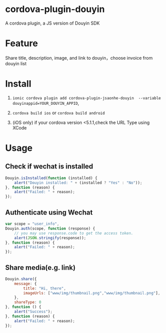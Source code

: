 
# cordova-plugin-douyin

A cordova plugin, a JS version of Douyin SDK


# Feature

Share title, description, image, and link to douyin，choose invoice from douyin list


# Install

1. ```ionic cordova plugin add cordova-plugin-jsaonhe-douyin  --variable douyinappid=YOUR_DOUYIN_APPID```, 
2. ```cordova build ios``` or ```cordova build android```

3. (iOS only) if your cordova version <5.1.1,check the URL Type using XCode

# Usage

## Check if wechat is installed
```Javascript
Douyin.isInstalled(function (installed) {
    alert("Douyin installed: " + (installed ? "Yes" : "No"));
}, function (reason) {
    alert("Failed: " + reason);
});
```

## Authenticate using Wechat
```Javascript
var scope = "user_info",
Douyin.auth(scope, function (response) {
    // you may use response.code to get the access token.
    alert(JSON.stringify(response));
}, function (reason) {
    alert("Failed: " + reason);
});
```

## Share media(e.g. link)
```Javascript
Douyin.share({
    message: {
        title: "Hi, there",
        imageUrls: ["www/img/thumbnail.png","www/img/thumbnail.png"],
    },
    shareType: 0
}, function () {
    alert("Success");
}, function (reason) {
    alert("Failed: " + reason);
});
```

